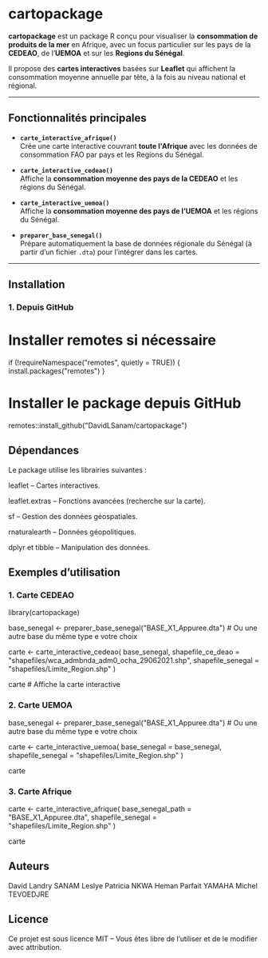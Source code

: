 # cartopackage

**cartopackage** est un package R conçu pour visualiser la **consommation de produits de la mer** en Afrique, avec un focus particulier sur les pays de la **CEDEAO**, de l’**UEMOA** et sur les **Regions du Sénégal**.

Il propose des **cartes interactives** basées sur **Leaflet** qui affichent la consommation moyenne annuelle par tête, à la fois au niveau national et régional.

---

## **Fonctionnalités principales**

- **`carte_interactive_afrique()`**  
  Crée une carte interactive couvrant **toute l'Afrique** avec les données de consommation FAO par pays et les Regions du Sénégal.

- **`carte_interactive_cedeao()`**  
  Affiche la **consommation moyenne des pays de la CEDEAO** et les régions du Sénégal.

- **`carte_interactive_uemoa()`**  
  Affiche la **consommation moyenne des pays de l’UEMOA** et les régions du Sénégal.

- **`preparer_base_senegal()`**  
  Prépare automatiquement la base de données régionale du Sénégal (à partir d’un fichier `.dta`) pour l’intégrer dans les cartes.

---

## **Installation**

### **1. Depuis GitHub**

# Installer remotes si nécessaire
if (!requireNamespace("remotes", quietly = TRUE)) {
  install.packages("remotes")
}

# Installer le package depuis GitHub
remotes::install_github("DavidLSanam/cartopackage")



## Dépendances
Le package utilise les librairies suivantes :

leaflet – Cartes interactives.

leaflet.extras – Fonctions avancées (recherche sur la carte).

sf – Gestion des données géospatiales.

rnaturalearth – Données géopolitiques.

dplyr et tibble – Manipulation des données.


## Exemples d’utilisation
### 1. Carte CEDEAO

library(cartopackage)

base_senegal <- preparer_base_senegal("BASE_X1_Appuree.dta") # Ou une autre base du même type e votre choix

carte <- carte_interactive_cedeao(
  base_senegal,
  shapefile_ce_deao = "shapefiles/wca_admbnda_adm0_ocha_29062021.shp",
  shapefile_senegal = "shapefiles/Limite_Region.shp"
)

carte  # Affiche la carte interactive


### 2. Carte UEMOA

base_senegal <- preparer_base_senegal("BASE_X1_Appuree.dta")  # Ou une autre base du même type e votre choix

carte <- carte_interactive_uemoa(
  base_senegal = base_senegal,
  shapefile_senegal = "shapefiles/Limite_Region.shp"
)

carte


### 3. Carte Afrique

carte <- carte_interactive_afrique(
  base_senegal_path = "BASE_X1_Appuree.dta",
  shapefile_senegal = "shapefiles/Limite_Region.shp"
)

carte


## Auteurs

David Landry SANAM
Leslye Patricia NKWA
Heman Parfait YAMAHA
Michel TEVOEDJRE

## Licence
Ce projet est sous licence MIT – Vous êtes libre de l’utiliser et de le modifier avec attribution.
